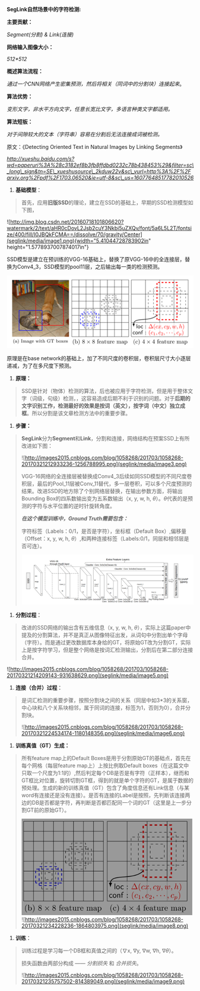 **SegLink自然场景中的字符检测:**

**主要贡献：**

*Segment(分割) & Link(连接)*

**网络输入图像大小：**

*512\*512*

**概述算法流程：**

*通过一个CNN网络产生密集预测，然后将相关（同词中的分割块）连接起来*。

**算法优势：**

*变形文字，非水平方向文字，任意长宽比文字，多语言种类文字都适用。*

**算法短板：**

*对于间隙较大的文本（字符串）容易在分割后无法连接成词被检测。*

原文：《Detecting Oriented Text in Natural Images by Linking Segments》

*http://xueshu.baidu.com/s?wd=paperuri%3A%28c3182ef8b3fb8ffdbd0232c78b438453%29&filter=sc\_long\_sign&tn=SE\_xueshusource\_2kduw22v&sc\_vurl=http%3A%2F%2Farxiv.org%2Fpdf%2F1703.06520&ie=utf-8&sc\_us=16077648517782010526*

1.  **基础模型**：

> 首先，应用**旧版SSD**的理论，建立在SSD的基础上，早期的SSD检测模型如下图，

![http://img.blog.csdn.net/20160718101806620?watermark/2/text/aHR0cDovL2Jsb2cuY3Nkbi5uZXQv/font/5a6L5L2T/fontsize/400/fill/I0JBQkFCMA==/dissolve/70/gravity/Center](seglink/media/image1.png){width="5.41044728783902in" height="1.5778937007874017in"}

SSD模型是建立在预训练的VGG-16基础上，替换了原VGG-16中的全连接层，替换为Conv4\_3，SSD模型的pool11层，之后输出每一类的检测预测。

![这里写图片描述](seglink/media/image2.png)

原理是在base network的基础上，加了不同尺度的卷积层，卷积层尺寸大小逐层递减，为了在多尺度下预测。

1.  **原理：**

> SSD是针对（物体）检测的算法，后也被应用于字符检测，但是用于整体文字（词级，句级）检测，，这容易造成后期不利于识别的问题。对于**后期的文字识别工作，检测最好的效果是按词（英文），按字词（中文）独立成框**。所以分割是该文章检测方法中的重要步骤。

1.  **步骤：**

> **SegLink**分为**Segment**和**Link**，分割和连接，网络结构在预案SSD上有所改进如下图：
>
> ![http://images2015.cnblogs.com/blog/1058268/201703/1058268-20170321212933236-1256788995.png](seglink/media/image3.png)
>
> VGG-16网络的全连接层被替换成Conv4\_3后续如同SSD模型的不同尺度卷积层，最后的Pool\_11层被Conv\_11替代，多一层卷积，可以多个尺度预测的结果。改进SSD的地方除了个别网络层替换，在输出参数方面，将输出Bounding Box的四系数输出变为五系数输出（x, y, w, h, $\theta$）。$\theta$代表的是预测的字符与水平位置的逆时针旋转角度。
>
> ***在这个模型训练中，Ground Truth需要包含：***
>
> 字符标签（Labels：0/1，是否是字符），坐标框（Default Box）,偏移量（Offset：x, y, w, h, $\theta$）,和两种连接标签（Labels:0/1，同层和相邻层是否可连）。
>
> ![这里写图片描述](seglink/media/image4.png)

1.  **分割过程**：

> 改进的SSD网络的输出含有五维信息（x, y, w, h, $\theta$），实际上这篇paper中提及的分割算法，并不是真正从图像特征出发，从词句中分割出单个字母（字符）。而是通过更改数据库本身给的GT，将原始GT改为分割GT，实际上是按字符学习，但是整个网络是按词汇检测输出，分割后在第二部分连接合并。

![http://images2015.cnblogs.com/blog/1058268/201703/1058268-20170321214209143-931638629.png](seglink/media/image5.png)

1.  **连接（合并）过程**：

> 是词汇检测的重要步骤，按照分割块之间的关系（同层中如3\*3的关系窗，中心块和八个关系块相邻，属于同词的连接，标签为1，否则为0），合并分割块。
>
> ![http://images2015.cnblogs.com/blog/1058268/201703/1058268-20170321224534174-1180148356.png](seglink/media/image6.png)

1.  **训练真值（GT）生成：**

> 所有feature map上的Default Boxes是用于分割原始GT的基础点，首先在每个网格（每层feature map上）上按比例取Default boxes（在这篇文中只取一个尺度为1:1的）,然后判定每个DB是否是有字符（正样本），继而和GT框比对位置，旋转切割GT框，得到的就是单个字符的GT，是属于数据的预处理。生成的新的训练真值（GT）包含了角度信息还有Link信息（与某word有连接还是没有连接）。是否有连接的Label是按照，先判断该连接两边的DB是否都是字符，再判断是否都匹配同一个词的GT（这里是上一步分割GT前的原始GT）。
>
> ![C:\\Users\\zhanni\\AppData\\Roaming\\JunDaoIM\\tempImages\\image\_Ys.png](seglink/media/image7.png) ![http://images2015.cnblogs.com/blog/1058268/201703/1058268-20170321234228236-1864803975.png](seglink/media/image8.png)

1.  **训练**：

> 训练过程是学习每一个DB框和真值之间的（$\nabla$x, $\nabla$y, $\nabla$w, $\nabla$h, $\nabla\theta$）。
>
> 损失函数由两部分构成 —— *分割损失* 和 *合并损失*。
>
> ![http://images2015.cnblogs.com/blog/1058268/201703/1058268-20170321235757502-814389049.png](seglink/media/image9.png)
